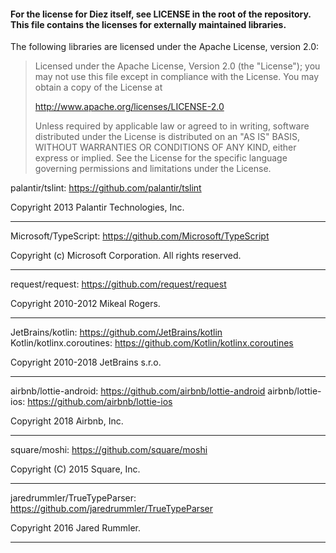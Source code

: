 #### For the license for Diez itself, see LICENSE in the root of the repository. This file contains the licenses for externally maintained libraries.

The following libraries are licensed under the Apache License, version 2.0:

> Licensed under the Apache License, Version 2.0 (the "License"); you may not use this file except in compliance with the License. You may obtain a copy of the License at
>
>    http://www.apache.org/licenses/LICENSE-2.0
>
> Unless required by applicable law or agreed to in writing, software distributed under the License is distributed on an "AS IS" BASIS, WITHOUT WARRANTIES OR CONDITIONS OF ANY KIND, either express or implied. See the License for the specific language governing permissions and limitations under the License.

palantir/tslint: https://github.com/palantir/tslint

Copyright 2013 Palantir Technologies, Inc.

---

Microsoft/TypeScript: https://github.com/Microsoft/TypeScript

Copyright (c) Microsoft Corporation. All rights reserved.

---

request/request: https://github.com/request/request

Copyright 2010-2012 Mikeal Rogers.

---

JetBrains/kotlin: https://github.com/JetBrains/kotlin
Kotlin/kotlinx.coroutines: https://github.com/Kotlin/kotlinx.coroutines

Copyright 2010-2018 JetBrains s.r.o.

---

airbnb/lottie-android: https://github.com/airbnb/lottie-android
airbnb/lottie-ios: https://github.com/airbnb/lottie-ios

Copyright 2018 Airbnb, Inc.

---
square/moshi: https://github.com/square/moshi

Copyright (C) 2015 Square, Inc.

---
jaredrummler/TrueTypeParser: https://github.com/jaredrummler/TrueTypeParser

Copyright 2016 Jared Rummler.

---
